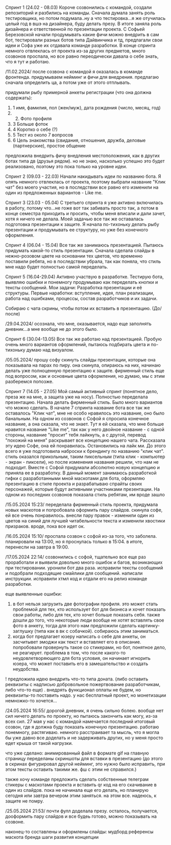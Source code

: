 Спринт 1
(24.02 - 08.03)
Короче созвонились с командой, создали репозиторий и разбились на команды. Сначала думала занять роль тестировщика, но потом подумала..ну а что тестировка...я же отучилась целый год в вшэ на дизайнера, буду делать презу. В итоге заняла роль дизайнера и ответственной по презентации проекта.
С Софьей Березовской начали продумывать какие фичи можно внедрить в сам бот, тестировали разных ботов типа Дайвинчика и тд, предлагали свои идеи и Софа уже их отдавала команде разработки.
В конце спринта немного отвлеклась от проекта из-за других предметов, много созвонов проспала, но все равно переодически давала о себе знать, что я тут и работаю.

/11.02.2024/
после созвона с командой я оказалась в команде фронтенда. придумываем нейминг и фичи для внедрения. предлагаю сначала определить ца, а потом уже от этого отплывать. 

придумали рыбу примерной анкеты регистрации (что она должна содержать):
1. 1 имя, фамилия, пол (жен/муж), дата рождения (число, месяц, год)
1. 2. Фото профиля
1. 3 Больше фоток 
1. 4 Коротко о себе (?) 
1. 5 Тест из около 7 вопросов 
1. 6 Цель знакомства (свидания, отношения, дружба, деловые (партнерские), простое общение

предложила внедрить фичу внедления местоположения, как в других ботах типа дв (друзья рядом). но не знаю, насколько успешно это будет реализовано, поэтому это пока только на уровне идеи.

Спринт 2
(09.03 - 22.03)
Начали накидывать идеи по названию бота. Я опять немного отвлеклась от проекта, поэтому выбрали название "Клик чат" без моего участия, но в последствии все равно его изменили на один из предложенных вариантов - Like me. 

Спринт 3
(23.03 - 05.04)
С третьего спринта я уже активно включилась в работу, потому что...не гоже вот так забивать просто так, а потом в конце семестра приходить и просить, чтобы меня вписали и дали зачет, хотя я ничего не делала. 
Моей задачью все так же оставалась подготовка презентации к защите. Я начала по-тихоньку делать рыбу презентации и продумывать ее структуру, но уже без конечного оформления. 

Спринт 4
(06.04 - 15.04)
Все так же занимаюсь презентацией. Пытаюсь придумать какой-то стиль презентации. Сначала сделала слайды в нежно-розовом цвете на основании тех цветов, что временно поставили ребята, но в последствии убрала, так как поняла, что стиль мне надо будет полностью самой переделать. 

Спринт 5
(16.04-29.04)
Активно участвую в разработке. Тестирую бота, выявляю ошибки и понемногу продумываю как переделать кнопки и тексты сообщений. 
Мои задачи:
Разработка презентации и её структуры. 
Первые наработки: вступление, идея, план реализации,  работа над ошибками, процессы, состав разработчиков и их задачи.

Собираю с чата скрины, чтобы потом их вставить в презентацию. (До/после)

/29.04.2024/
осознала, что мне, оказывается, надо еще заполнять дневник...а мне вообще не до этого было. 

Спринт 6
(30.04-13.05)
Все так же работаю над презентацией. Пробую очень много вариантов оформлений, пытаюсь подбирать цвета и по-тихоньку думаю над визуалом. 

/05.05.2024/
прошу софу скинуть слайды презентации, которые она показывала на парах по пиру. она скинула, опираюсь на них, начинаю делать уже полноценную презентацию к защите. фирменный стиль еще под вопросом, как и основные цвета оформления, но думаю, мы с этим разберемся попозже. 

Спринт 7
(14.05 - 27.05)
Мой самый активный спринт (понятное дело, преза же на мне, а защита уже на носу). Полностью переделала презентацию. Начала делать фирменный стиль. Было много вариантов что можно сделать. В начале 7 спринта название бота все так же оставалось "Клик чат", мне не особо нравилось это название, оно было банальным. На одном из созвонов с Софой я спросила конечное название, а она сказала, что не знает. Тут я ей сказала, что мне больше нравится название "Like me", так как у него двойное название - с одной стороны, название "просит" тебя лайкнуть, а с другой, перевод "похожий на меня" раскрывает все концепцию нашего чата. Рассказала эту идею Софе, она ей понравилась. Остановились на лайк ми. До этого всего я уже подготовила наброски к брендингу по названию "клик чат". стиль оказался прикольным, таким пиксельным (типа клик - компьютер - экран - пиксели), но после изменения названия решили, что нам не подходит. Вместе с Софой придумали абсолютно  новую концепцию и приняла ее в разработку.
В данный момент занимаюсь разработкой гифки с разработанными мной маскотами для бота, оформляю презентацию в стиле проекта и разрабатываю спрайты своих персонажей, которые будут активными участниками презентации. 
На одном из последних созвонов показала стиль ребятам, им вроде зашло

/15.05.2024 15:23/
переделала фирменный стиль проекта, придумала новых маскотов и попробовала оформить пару слайдов. скинула софе, ей все очень понравилось. внесли пару правок - изменили один из цветов на синий для лучшей читабельности текста и изменили хвостики призраков. вроде, пока все идет ок.

/16.05.2024 15:10/
проспала созвон с софой из-за того, что заболела. планировали на 13:00, но я проснулась только в 15:04. в итоге, перенесли на завтра в 19:00. 

/17.05.2024 22:14/
созвонились с софой, тщательно все еще раз проработали и выявили довольно много ошибок и багов, возникающих при тестировании. уронили бот два раза.
исправили тексты сообщений и подобрали подходящие смайлики для сообщений. написали инструкции. исправили хтмл код и отдали его на релиз команде разработки. 

еще выявленные ошибки: 
1) в бот нельзя загрузить две фотографии профиля. это может стать проблемой для тех, кто использует бот для бизнеса и хочет показать свои работы, либо для тех, кто хочет больше показать себя. также дошли до того, что некоторые люди вообще не хотят вставлять свое фото в анкету, тогда для этого нам предложили сделать картинку- заглушку (типа как в вк с собачкой). собираюсь этим заниматься. 
2) когда бот предлагает юзеру написать о себе для анкеты, он засчитывет эмоджи как текст и вставляет его в описание. попробовали провернуть такое со стикерами, но бот, понятное дело, не реагирует. проблема в том, что после какого-то неудовлетворяющего для бота условия, он начинает игнорить юзера, что может поставить его в замешательство и создать неудобства.

! предложила идею внедрить что-то типа доната. (либо оставить реквизиты с надписью добровольное пожертвование разработчикам, либо что-то еще) . внедрять функционал оплаты не будем, но реквизиты-то поставить надо. у нас бесплатный проект, но монетизации немножко-то хочется...
   

/24.05.2024 16:55/
дорогой дневник, я очень сильно болею. вообще нет сил ничего делать по проекту, но пытаюсь закончить как могу, из-за всех сил. 27 мая у нас с командой намечается последний итоговый созвон, где я должна буду показать конечную презентацию. работаю понемногу, растягиваю. немного расстраивает та мысль, что я могла бы уже давно все доделать и не задерживать других, но у меня просто едет крыша от такой нагрузки.

что уже сделано:
анимированный файл в формате gif на главную страницу
переделаны скриншоты для вставки в презентацию (до этого в скринах фигурировал другой нейминг, это нужно было исправить, при этом тексты оставить такими же. фш с этим не справился.)

также хочу команде предложить сделать собственные телеграм стикеры с маскотами проекта и вставить qr код на его скачивание в один из слайдов. пока не начинала еще его делать, но планирую сегодня или завтра вечером этим заняться. на этом все. надеюсь, к защите не помру. 

/25.05.2024 21:53/
почти фулл доделала презу. осталось, получается, дооформить пару слайдов и все будеь готово, можно показывать на созвоне. 

наконец-то составлены и оформлены слайды: 
мудборд
референсы маскота бренда
шаги развития концепции 
